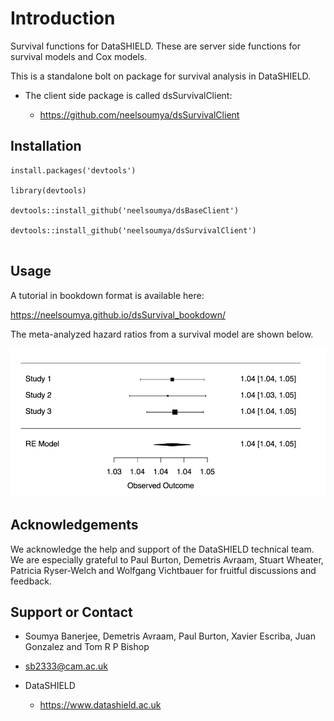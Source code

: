 # Introduction


Survival functions for DataSHIELD. These are server side functions for survival models and Cox models.

This is a standalone bolt on package for survival analysis in DataSHIELD.

* The client side package is called dsSurvivalClient:

    * https://github.com/neelsoumya/dsSurvivalClient


## Installation

```
install.packages('devtools')
	
library(devtools)
	
devtools::install_github('neelsoumya/dsBaseClient')
   
devtools::install_github('neelsoumya/dsSurvivalClient')
		    
```


## Usage

A tutorial in bookdown format is available here:

https://neelsoumya.github.io/dsSurvival_bookdown/

The meta-analyzed hazard ratios from a survival model are shown below.

![Meta-analyzed hazard ratios from a survival model](screenshot_survival_models.png)



## Acknowledgements

We acknowledge the help and support of the DataSHIELD technical team.
We are especially grateful to Paul Burton, Demetris Avraam, Stuart Wheater, Patricia Ryser-Welch and Wolfgang Vichtbauer for fruitful discussions and feedback.


## Support or Contact

* Soumya Banerjee, Demetris Avraam, Paul Burton, Xavier Escriba, Juan Gonzalez and Tom R P Bishop

* sb2333@cam.ac.uk

* DataSHIELD 

    * https://www.datashield.ac.uk
